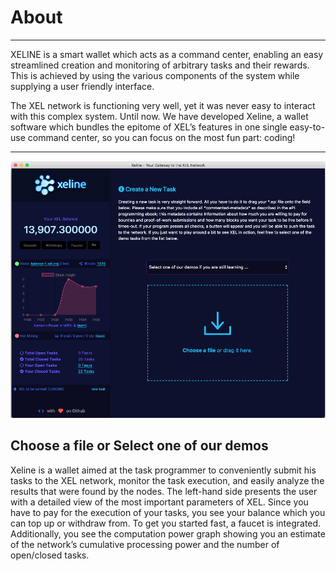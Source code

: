 <!-- TITLE: About Exline -->
<!-- SUBTITLE: A quick summary of About Exline -->

# About
-----

XELINE is a smart wallet which acts as a command center, enabling an easy streamlined creation and monitoring of arbitrary tasks and their rewards. This is achieved by using the various components of the system while supplying a user friendly interface.  

The XEL network is functioning very well, yet it was never easy to interact with this complex system. Until now. We have developed Xeline, a wallet software which bundles the epitome of XEL’s features in one single easy-to-use command center, so you can focus on the most fun part: coding!

-----
![Xeline 1](/uploads/xeline/xeline-1.png "Xeline 1")

Choose a file or Select one of our demos
-----
Xeline is a wallet aimed at the task programmer to conveniently submit his tasks to the XEL network, monitor the task execution, and easily analyze the results that were found by the nodes. The left-hand side presents the user with a detailed view of the most important parameters of XEL. Since you have to pay for the execution of your tasks, you see your balance which you can top up or withdraw from. To get you started fast, a faucet is integrated. Additionally, you see the computation power graph showing you an estimate of the network’s cumulative processing power and the number of open/closed tasks.



